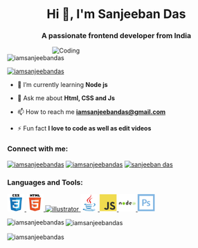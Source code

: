 
<h1 align="center">Hi 👋, I'm Sanjeeban Das</h1>
<h3 align="center">A passionate frontend developer from India</h3>
<img align="right" alt="Coding" width="400" src="https://cdn.dribbble.com/users/1292677/screenshots/6139167/media/5387dc7e035b3efe9d94516044de66a4.gif">


<p align="left"> <img src="https://komarev.com/ghpvc/?username=iamsanjeebandas&label=Profile%20views&color=0e75b6&style=flat" alt="iamsanjeebandas" /> </p>

<p align="left"> <a href="https://twitter.com/iamsanjeebandas" target="blank"><img src="https://img.shields.io/twitter/follow/iamsanjeebandas?logo=twitter&style=for-the-badge" alt="iamsanjeebandas" /></a> </p>

- 🌱 I’m currently learning **Node js**

- 💬 Ask me about **Html, CSS and Js**

- 📫 How to reach me **iamsanjeebandas@gmail.com**

- ⚡ Fun fact **I love to code as well as edit videos**

<h3 align="left">Connect with me:</h3>
<p align="left">
<a href="https://twitter.com/iamsanjeebandas" target="blank"><img align="center" src="https://raw.githubusercontent.com/rahuldkjain/github-profile-readme-generator/master/src/images/icons/Social/twitter.svg" alt="iamsanjeebandas" height="30" width="40" /></a>
<a href="https://instagram.com/iamsanjeebandas" target="blank"><img align="center" src="https://raw.githubusercontent.com/rahuldkjain/github-profile-readme-generator/master/src/images/icons/Social/instagram.svg" alt="iamsanjeebandas" height="30" width="40" /></a>
<a href="https://www.youtube.com/c/sanjeeban das" target="blank"><img align="center" src="https://raw.githubusercontent.com/rahuldkjain/github-profile-readme-generator/master/src/images/icons/Social/youtube.svg" alt="sanjeeban das" height="30" width="40" /></a>
</p>

<h3 align="left">Languages and Tools:</h3>
<p align="left"> <a href="https://www.w3schools.com/css/" target="_blank" rel="noreferrer"> <img src="https://raw.githubusercontent.com/devicons/devicon/master/icons/css3/css3-original-wordmark.svg" alt="css3" width="40" height="40"/> </a> <a href="https://www.w3.org/html/" target="_blank" rel="noreferrer"> <img src="https://raw.githubusercontent.com/devicons/devicon/master/icons/html5/html5-original-wordmark.svg" alt="html5" width="40" height="40"/> </a> <a href="https://www.adobe.com/in/products/illustrator.html" target="_blank" rel="noreferrer"> <img src="https://www.vectorlogo.zone/logos/adobe_illustrator/adobe_illustrator-icon.svg" alt="illustrator" width="40" height="40"/> </a> <a href="https://www.java.com" target="_blank" rel="noreferrer"> <img src="https://raw.githubusercontent.com/devicons/devicon/master/icons/java/java-original.svg" alt="java" width="40" height="40"/> </a> <a href="https://developer.mozilla.org/en-US/docs/Web/JavaScript" target="_blank" rel="noreferrer"> <img src="https://raw.githubusercontent.com/devicons/devicon/master/icons/javascript/javascript-original.svg" alt="javascript" width="40" height="40"/> </a> <a href="https://nodejs.org" target="_blank" rel="noreferrer"> <img src="https://raw.githubusercontent.com/devicons/devicon/master/icons/nodejs/nodejs-original-wordmark.svg" alt="nodejs" width="40" height="40"/> </a> <a href="https://www.photoshop.com/en" target="_blank" rel="noreferrer"> <img src="https://raw.githubusercontent.com/devicons/devicon/master/icons/photoshop/photoshop-line.svg" alt="photoshop" width="40" height="40"/> </a> </p>

<p><img align="left" src="https://github-readme-stats.vercel.app/api/top-langs?username=iamsanjeebandas&show_icons=true&locale=en&layout=compact" alt="iamsanjeebandas" /></p>

<p>&nbsp;<img align="center" src="https://github-readme-stats.vercel.app/api?username=iamsanjeebandas&show_icons=true&locale=en" alt="iamsanjeebandas" /></p>

<p><img align="center" src="https://github-readme-streak-stats.herokuapp.com/?user=iamsanjeebandas&" alt="iamsanjeebandas" /></p>
